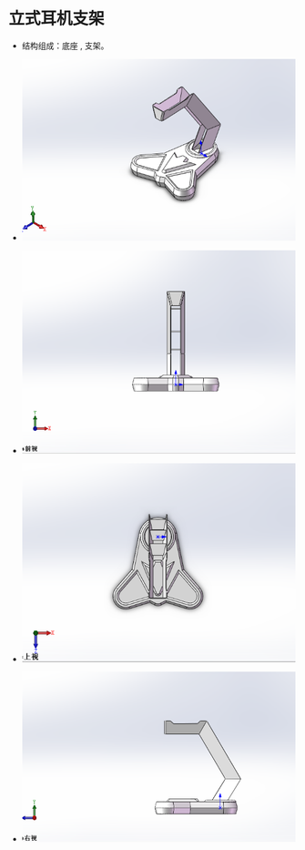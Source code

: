 # 立式耳机支架
* 结构组成：底座 , 支架。

* ![耳机支架](picture\耳机支架.png)

* ![耳机支架前视](picture\耳机支架前视.png)

* ![上视 ](picture\上视.png)

* ![右视](picture\右视.png)


  

